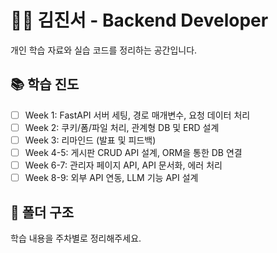 # 👨‍💻 김진서 - Backend Developer

개인 학습 자료와 실습 코드를 정리하는 공간입니다.

## 📚 학습 진도

- [ ] Week 1: FastAPI 서버 세팅, 경로 매개변수, 요청 데이터 처리
- [ ] Week 2: 쿠키/폼/파일 처리, 관계형 DB 및 ERD 설계
- [ ] Week 3: 리마인드 (발표 및 피드백)
- [ ] Week 4-5: 게시판 CRUD API 설계, ORM을 통한 DB 연결
- [ ] Week 6-7: 관리자 페이지 API, API 문서화, 에러 처리
- [ ] Week 8-9: 외부 API 연동, LLM 기능 API 설계

## 📁 폴더 구조

학습 내용을 주차별로 정리해주세요.

